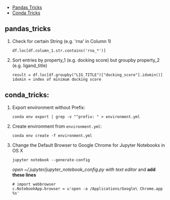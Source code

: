 * [Pandas Tricks](#pandas_tricks)
* [Conda Tricks](#conda_tricks)

## pandas_tricks
1. Check for certain String (e.g. 'rna' in Column 1)
   
   ```
   df.loc[df.column_1.str.contains('rna_*')]
   ```
2. Sort entries by property_1 (e.g. docking score) but groupby property_2 (e.g. ligand_title)
   ```
   result = df.loc[df.groupby("LIG_TITLE")["docking_score"].idxmin()]
   idxmin = index of minimum docking score
   ```

  ## conda_tricks:
1. Export environment without Prefix:
     ```
     conda env export | grep -v "^prefix: " > environment.yml
     ```
2. Create environment from `environment.yml`:
   ```
   conda env create -f environment.yml
   ```
3. Change the Default Browser to Google Chrome for Jupyter Notebooks in OS X
   ```
   jupyter notebook --generate-config
   ```
   *open ~/.jupyter/jupyter_notebook_config.py with text editor* and 
   __add these lines__
   ```
   # import webbrowser
   c.NotebookApp.browser = u'open -a /Applications/Google\ Chrome.app %s'
   ```

